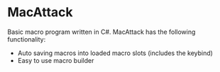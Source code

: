 # MacAttack

Basic macro program written in C#. MacAttack has the following functionality:

- Auto saving macros into loaded macro slots (includes the keybind)
- Easy to use macro builder
